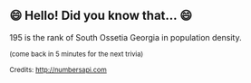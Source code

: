 ## 😄 Hello! Did you know that... 😄
195 is the rank of South Ossetia Georgia in population density.

<sup>(come back in 5 minutes for the next trivia)</sup>


<sup>Credits: http://numbersapi.com</sup>
